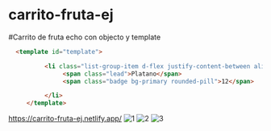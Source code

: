 # carrito-fruta-ej
#Carrito de fruta echo con objecto y template
```html
  <template id="template">

          <li class="list-group-item d-flex justify-content-between align-items-center">
               <span class="lead">Platano</span>
               <span class="badge bg-primary rounded-pill">12</span>

          </li>
     </template>
```
https://carrito-fruta-ej.netlify.app/
![1](https://user-images.githubusercontent.com/117450061/221590012-32eb8213-4b6f-4d5d-a1cd-eb52327d3b5a.png)
![2](https://user-images.githubusercontent.com/117450061/221590042-60e1a12c-ea27-4134-bfa3-183b8e9dd7a0.png)
![3](https://user-images.githubusercontent.com/117450061/221590070-3d14f64f-ed44-4147-847f-7e0fbd97cdb8.png)

